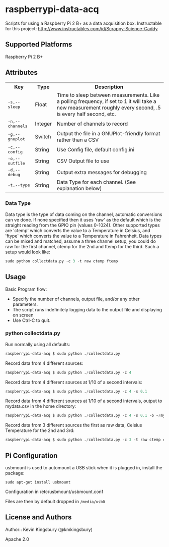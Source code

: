 # raspberrypi-data-acq

Scripts for using a Raspberry Pi 2 B+ as a data acquisition box.
Instructable for this project: http://www.instructables.com/id/Scrappy-Science-Caddy

## Supported Platforms

Raspberry Pi 2 B+

## Attributes

<table>
  <tr>
    <th>Key</th>
    <th>Type</th>
    <th>Description</th>
  </tr>
  <tr>
    <td><tt>-s,--sleep</tt></td>
    <td>Float</td>
    <td>Time to sleep between measurements. Like a polling frequency, if set to 1 it will take a new measurement roughly every second, .5 is every half second, etc.</td>
  </tr>
  <tr>
    <td><tt>-n,--channels</tt></td>
    <td>Integer</td>
    <td>Number of channels to record</td>
  </tr>
  <tr>
    <td><tt>-g,--gnuplot</tt></td>
    <td>Switch</td>
    <td>Output the file in a GNUPlot-friendly format rather than a CSV</td>
  </tr>
  <tr>
    <td><tt>-c,--config</tt></td>
    <td>String</td>
    <td>Use Config file, default config.ini</td>
  </tr>
  <tr>
    <td><tt>-o,--outfile</tt></td>
    <td>String</td>
    <td>CSV Output file to use</td>
  </tr>
  <tr>
    <td><tt>-d,--debug</tt></td>
    <td>String</td>
    <td>Output extra messages for debugging</td>
  </tr>
  <tr>
    <td><tt>-t,--type</tt></td>
    <td>String</td>
    <td>Data Type for each channel. (See explanation below)</td>
  </tr>
</table>

### Data Type

Data type is the type of data coming on the channel, automatic conversions can ve done. If none specified then it uses 'raw' as the default which is the straight reading from the GPIO pin (values 0-1024). Other supported types are 'ctemp' which converts the value to a Temperature in Celsius, and 'ftype' which converts the value to a Temperature in Fahrenheit. Data types can be mixed and matched, assume a three channel setup, you could do raw for the first channel, ctemp for the 2nd and ftemp for the third. Such a setup would look like:

```python
sudo python collectdata.py -c 3 -t raw ctemp ftemp
```

## Usage

Basic Program flow:
* Specify the number of channels, output file, and/or any other parameters.
* The script runs indefinitely logging data to the output file and displaying on screen
* Use Ctrl-C to quit.

### python collectdata.py

Run normally using all defaults:
```python
raspberrypi-data-acq $ sudo python ./collectdata.py
```

Record data from 4 different sources:
```python
raspberrypi-data-acq $ sudo python ./collectdata.py -c 4
```

Record data from 4 different sources at 1/10 of a second intervals:
```python
raspberrypi-data-acq $ sudo python ./collectdata.py -c 4 -s 0.1
```

Record data from 4 different sources at 1/10 of a second intervals, output to mydata.csv in the home directory:
```python
raspberrypi-data-acq $ sudo python ./collectdata.py -c 4 -s 0.1 -o ~/mydata.csv
```

Record data from 3 different sources the first as raw data, Celsius Temperature for the 2nd and 3rd:
```python
raspberrypi-data-acq $ sudo python ./collectdata.py -c 3 -t raw ctemp ctemp
```

## Pi Configuration
usbmount is used to automount a USB stick when it is plugged in, install the package:
```
sudo apt-get install usbmount
```

Configuration in /etc/usbmount/usbmount.conf

Files are then by default dropped in ```/media/usb0```


## License and Authors

Author:: Kevin Kingsbury (@kmkingsbury)

Apache 2.0
